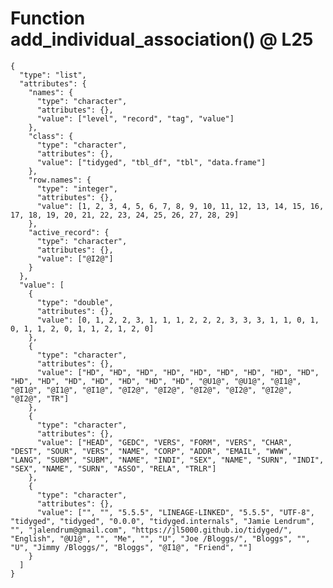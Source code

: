 # Function add_individual_association() @ L25

    {
      "type": "list",
      "attributes": {
        "names": {
          "type": "character",
          "attributes": {},
          "value": ["level", "record", "tag", "value"]
        },
        "class": {
          "type": "character",
          "attributes": {},
          "value": ["tidyged", "tbl_df", "tbl", "data.frame"]
        },
        "row.names": {
          "type": "integer",
          "attributes": {},
          "value": [1, 2, 3, 4, 5, 6, 7, 8, 9, 10, 11, 12, 13, 14, 15, 16, 17, 18, 19, 20, 21, 22, 23, 24, 25, 26, 27, 28, 29]
        },
        "active_record": {
          "type": "character",
          "attributes": {},
          "value": ["@I2@"]
        }
      },
      "value": [
        {
          "type": "double",
          "attributes": {},
          "value": [0, 1, 2, 2, 3, 1, 1, 1, 2, 2, 2, 3, 3, 3, 1, 1, 0, 1, 0, 1, 1, 2, 0, 1, 1, 2, 1, 2, 0]
        },
        {
          "type": "character",
          "attributes": {},
          "value": ["HD", "HD", "HD", "HD", "HD", "HD", "HD", "HD", "HD", "HD", "HD", "HD", "HD", "HD", "HD", "HD", "@U1@", "@U1@", "@I1@", "@I1@", "@I1@", "@I1@", "@I2@", "@I2@", "@I2@", "@I2@", "@I2@", "@I2@", "TR"]
        },
        {
          "type": "character",
          "attributes": {},
          "value": ["HEAD", "GEDC", "VERS", "FORM", "VERS", "CHAR", "DEST", "SOUR", "VERS", "NAME", "CORP", "ADDR", "EMAIL", "WWW", "LANG", "SUBM", "SUBM", "NAME", "INDI", "SEX", "NAME", "SURN", "INDI", "SEX", "NAME", "SURN", "ASSO", "RELA", "TRLR"]
        },
        {
          "type": "character",
          "attributes": {},
          "value": ["", "", "5.5.5", "LINEAGE-LINKED", "5.5.5", "UTF-8", "tidyged", "tidyged", "0.0.0", "tidyged.internals", "Jamie Lendrum", "", "jalendrum@gmail.com", "https://jl5000.github.io/tidyged/", "English", "@U1@", "", "Me", "", "U", "Joe /Bloggs/", "Bloggs", "", "U", "Jimmy /Bloggs/", "Bloggs", "@I1@", "Friend", ""]
        }
      ]
    }

